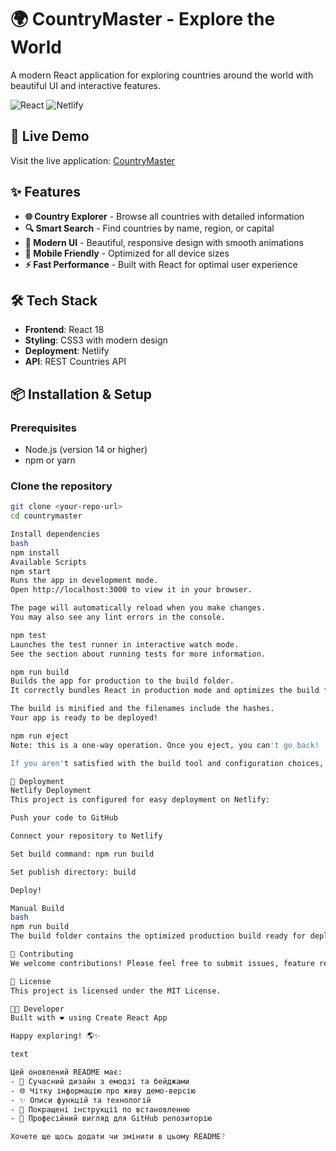 # 🌍 CountryMaster - Explore the World

A modern React application for exploring countries around the world with beautiful UI and interactive features.

![React](https://img.shields.io/badge/React-18.2.0-blue)
![Netlify](https://img.shields.io/badge/Deployed-Netlify-success)

## 🚀 Live Demo

Visit the live application: [CountryMaster](https://countrymaster1.netlify.app/)

## ✨ Features

- **🌐 Country Explorer** - Browse all countries with detailed information
- **🔍 Smart Search** - Find countries by name, region, or capital
- **🎨 Modern UI** - Beautiful, responsive design with smooth animations
- **📱 Mobile Friendly** - Optimized for all device sizes
- **⚡ Fast Performance** - Built with React for optimal user experience

## 🛠️ Tech Stack

- **Frontend**: React 18
- **Styling**: CSS3 with modern design
- **Deployment**: Netlify
- **API**: REST Countries API

## 📦 Installation & Setup

### Prerequisites
- Node.js (version 14 or higher)
- npm or yarn

### Clone the repository
```bash
git clone <your-repo-url>
cd countrymaster

Install dependencies
bash
npm install
Available Scripts
npm start
Runs the app in development mode.
Open http://localhost:3000 to view it in your browser.

The page will automatically reload when you make changes.
You may also see any lint errors in the console.

npm test
Launches the test runner in interactive watch mode.
See the section about running tests for more information.

npm run build
Builds the app for production to the build folder.
It correctly bundles React in production mode and optimizes the build for the best performance.

The build is minified and the filenames include the hashes.
Your app is ready to be deployed!

npm run eject
Note: this is a one-way operation. Once you eject, you can't go back!

If you aren't satisfied with the build tool and configuration choices, you can eject at any time. This command will remove the single build dependency from your project.

🚀 Deployment
Netlify Deployment
This project is configured for easy deployment on Netlify:

Push your code to GitHub

Connect your repository to Netlify

Set build command: npm run build

Set publish directory: build

Deploy!

Manual Build
bash
npm run build
The build folder contains the optimized production build ready for deployment.

🤝 Contributing
We welcome contributions! Please feel free to submit issues, feature requests, or pull requests.

📄 License
This project is licensed under the MIT License.

👨‍💻 Developer
Built with ❤️ using Create React App

Happy exploring! 🌎✨

text

Цей оновлений README має:
- 🎨 Сучасний дизайн з емодзі та бейджами
- 🌐 Чітку інформацію про живу демо-версію
- ✨ Описи функцій та технологій
- 🚀 Покращені інструкції по встановленню
- 📱 Професійний вигляд для GitHub репозиторію

Хочете ще щось додати чи змінити в цьому README?
